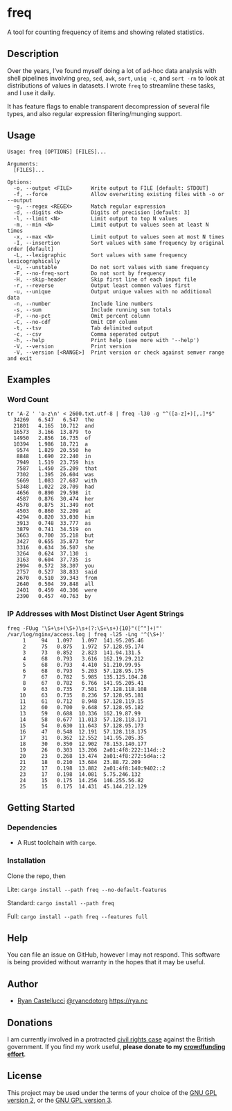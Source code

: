 # freq

A tool for counting frequency of items and showing related statistics.

## Description

Over the years, I’ve found myself doing a lot of ad-hoc data analysis with
shell pipelines involving `grep`, `sed`, `awk`, `sort`, `uniq -c`, and `sort -rn`
to look at distributions of values in datasets. I wrote `freq` to streamline
these tasks, and I use it daily.

It has feature flags to enable transparent decompression of several file
types, and also regular expression filtering/munging support.

## Usage

```
Usage: freq [OPTIONS] [FILES]...

Arguments:
  [FILES]...

Options:
  -o, --output <FILE>      Write output to FILE [default: STDOUT]
  -f, --force              Allow overwriting existing files with -o or --output
  -g, --regex <REGEX>      Match regular expression
  -d, --digits <N>         Digits of precision [default: 3]
  -l, --limit <N>          Limit output to top N values
  -m, --min <N>            Limit output to values seen at least N times
  -x, --max <N>            Limit output to values seen at most N times
  -I, --insertion          Sort values with same frequency by original order [default]
  -L, --lexigraphic        Sort values with same frequency lexicographically
  -U, --unstable           Do not sort values with same frequency
  -F, --no-freq-sort       Do not sort by frequency
  -H, --skip-header        Skip first line of each input file
  -r, --reverse            Output least common values first
  -u, --unique             Output unique values with no additional data
  -n, --number             Include line numbers
  -s, --sum                Include running sum totals
  -P, --no-pct             Omit percent column
  -C, --no-cdf             Omit CDF column
  -t, --tsv                Tab delimited output
  -c, --csv                Comma seperated output
  -h, --help               Print help (see more with '--help')
  -V, --version            Print version
  -V, --version [<RANGE>]  Print version or check against semver range and exit
```

## Examples

### Word Count
```
tr 'A-Z ' 'a-z\n' < 2600.txt.utf-8 | freq -l30 -g "^([a-z]+)[,.]*$"
  34269   6.547   6.547  the
  21801   4.165  10.712  and
  16573   3.166  13.879  to
  14950   2.856  16.735  of
  10394   1.986  18.721  a
   9574   1.829  20.550  he
   8848   1.690  22.240  in
   7949   1.519  23.759  his
   7587   1.450  25.209  that
   7302   1.395  26.604  was
   5669   1.083  27.687  with
   5348   1.022  28.709  had
   4656   0.890  29.598  it
   4587   0.876  30.474  her
   4578   0.875  31.349  not
   4503   0.860  32.209  at
   4294   0.820  33.030  him
   3913   0.748  33.777  as
   3879   0.741  34.519  on
   3663   0.700  35.218  but
   3427   0.655  35.873  for
   3316   0.634  36.507  she
   3264   0.624  37.130  i
   3163   0.604  37.735  is
   2994   0.572  38.307  you
   2757   0.527  38.833  said
   2670   0.510  39.343  from
   2640   0.504  39.848  all
   2401   0.459  40.306  were
   2390   0.457  40.763  by
```

### IP Addresses with Most Distinct User Agent Strings
```
freq -FUug '\S+\s+(\S+)\s+(?:\S+\s+){10}"([^"]+)"' /var/log/nginx/access.log | freq -l25 -Lng '^(\S+)'
     1     94   1.097   1.097  141.95.205.46
     2     75   0.875   1.972  57.128.95.174
     3     73   0.852   2.823  141.94.131.5
     4     68   0.793   3.616  162.19.29.212
     5     68   0.793   4.410  51.210.99.95
     6     68   0.793   5.203  57.128.95.175
     7     67   0.782   5.985  135.125.104.28
     8     67   0.782   6.766  141.95.205.41
     9     63   0.735   7.501  57.128.118.108
    10     63   0.735   8.236  57.128.95.181
    11     61   0.712   8.948  57.128.119.15
    12     60   0.700   9.648  57.128.95.182
    13     59   0.688  10.336  162.19.87.99
    14     58   0.677  11.013  57.128.118.171
    15     54   0.630  11.643  57.128.95.173
    16     47   0.548  12.191  57.128.118.175
    17     31   0.362  12.552  141.95.205.35
    18     30   0.350  12.902  78.153.140.177
    19     26   0.303  13.206  2a01:4f8:222:114d::2
    20     23   0.268  13.474  2a01:4f8:272:5d4a::2
    21     18   0.210  13.684  23.88.72.209
    22     17   0.198  13.882  2a01:4f8:140:9402::2
    23     17   0.198  14.081  5.75.246.132
    24     15   0.175  14.256  146.255.56.82
    25     15   0.175  14.431  45.144.212.129
```

## Getting Started

### Dependencies

* A Rust toolchain with `cargo`.

### Installation

Clone the repo, then

Lite: `cargo install --path freq --no-default-features`

Standard: `cargo install --path freq`

Full: `cargo install --path freq --features full`

## Help

You can file an issue on GitHub, however I may not respond. This software is
being provided without warranty in the hopes that it may be useful.

## Author

* [Ryan Castellucci](https://rya.nc/) [@ryancdotorg](https://github.com/ryancdotorg) https://rya.nc

## Donations

I am currently involved in a protracted
[civil rights case](https://www.leighday.co.uk/news/news/2023-news/legal-challenge-urges-government-to-give-legal-recognition-to-nonbinary-people/)
against the British government. If you find my work useful,
**please donate to my [crowdfunding effort](https://enby.org.uk/)**.

## License

This project may be used under the terms of your choice of the
[GNU GPL version 2](LICENSE.GPL-2.0), or the
[GNU GPL version 3](LICENSE.GPL-3.0).
